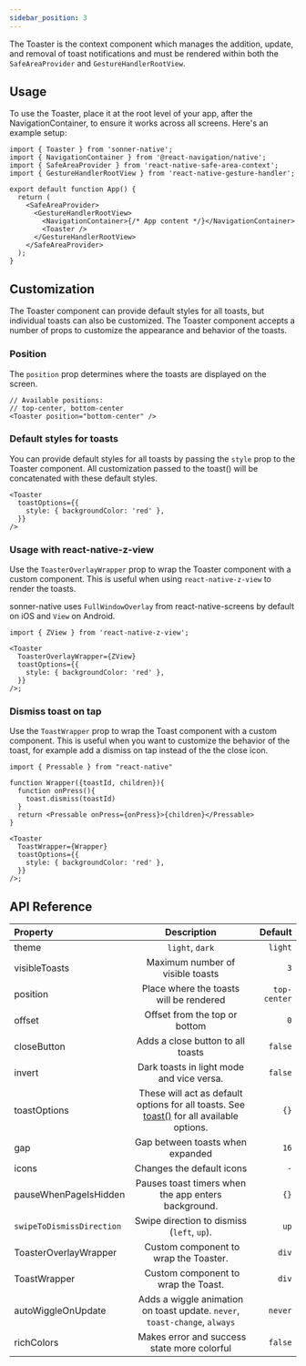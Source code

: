 ```yaml
---
sidebar_position: 3
---
```


The Toaster is the context component which manages the addition, update, and removal of toast notifications and must be rendered within both the `SafeAreaProvider` and `GestureHandlerRootView`.

## Usage

To use the Toaster, place it at the root level of your app, after the NavigationContainer, to ensure it works across all screens. Here's an example setup:

```tsx
import { Toaster } from 'sonner-native';
import { NavigationContainer } from '@react-navigation/native';
import { SafeAreaProvider } from 'react-native-safe-area-context';
import { GestureHandlerRootView } from 'react-native-gesture-handler';

export default function App() {
  return (
    <SafeAreaProvider>
      <GestureHandlerRootView>
        <NavigationContainer>{/* App content */}</NavigationContainer>
        <Toaster />
      </GestureHandlerRootView>
    </SafeAreaProvider>
  );
}
```

## Customization

The Toaster component can provide default styles for all toasts, but individual toasts can also be customized. The Toaster component accepts a number of props to customize the appearance and behavior of the toasts.

### Position

The `position` prop determines where the toasts are displayed on the screen.

```tsx
// Available positions:
// top-center, bottom-center
<Toaster position="bottom-center" />
```

### Default styles for toasts

You can provide default styles for all toasts by passing the `style` prop to the Toaster component. All customization passed to the toast() will be concatenated with these default styles.

```tsx
<Toaster
  toastOptions={{
    style: { backgroundColor: 'red' },
  }}
/>
```

### Usage with react-native-z-view

Use the `ToasterOverlayWrapper` prop to wrap the Toaster component with a custom component. This is useful when using `react-native-z-view` to render the toasts.

sonner-native uses `FullWindowOverlay` from react-native-screens by default on iOS and `View` on Android.

```tsx
import { ZView } from 'react-native-z-view';

<Toaster
  ToasterOverlayWrapper={ZView}
  toastOptions={{
    style: { backgroundColor: 'red' },
  }}
/>;
```


### Dismiss toast on tap

Use the `ToastWrapper` prop to wrap the Toast component with a custom component. This is useful when you want to customize the behavior of the toast, for example add a dismiss on tap instead of the the close icon.

```tsx
import { Pressable } from "react-native"

function Wrapper({toastId, children}){
  function onPress(){
    toast.dismiss(toastId)
  }
  return <Pressable onPress={onPress}>{children}</Pressable>
}

<Toaster
  ToastWrapper={Wrapper}
  toastOptions={{
    style: { backgroundColor: 'red' },
  }}
/>;
```

## API Reference

| Property                  |                                            Description                                             |      Default |
| :------------------------ | :------------------------------------------------------------------------------------------------: | -----------: |
| theme                     |                                          `light`, `dark`                                           |      `light` |
| visibleToasts             |                                  Maximum number of visible toasts                                  |          `3` |
| position                  |                              Place where the toasts will be rendered                               | `top-center` |
| offset                    |                                   Offset from the top or bottom                                    |          `0` |
| closeButton               |                                 Adds a close button to all toasts                                  |      `false` |
| invert                    |                             Dark toasts in light mode and vice versa.                              |      `false` |
| toastOptions              | These will act as default options for all toasts. See [toast()](/toast) for all available options. |         `{}` |
| gap                       |                                  Gap between toasts when expanded                                  |         `16` |
| icons                     |                                     Changes the default icons                                      |          `-` |
| pauseWhenPageIsHidden     |                        Pauses toast timers when the app enters background.                         |         `{}` |
| `swipeToDismissDirection` |                             Swipe direction to dismiss (`left`, `up`).                             |         `up` |
| ToasterOverlayWrapper     |                                Custom component to wrap the Toaster.                               |        `div` |
| ToastWrapper              |                                Custom component to wrap the Toast.                                 |        `div` |
| autoWiggleOnUpdate        |             Adds a wiggle animation on toast update. `never`, `toast-change`, `always`             |      `never` |
| richColors                |                             Makes error and success state more colorful                            |      `false` |

